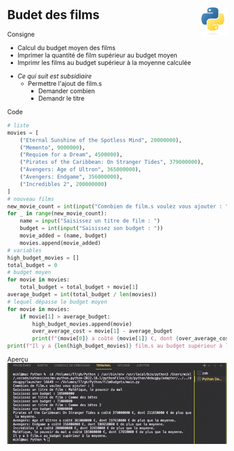 # Budet des films <img align="right" src="../src/images/Python-logo-notext.svg" alt="Python" title="Phthon" widht="auto" height="64px">
Consigne  
* Calcul du budget moyen des films
* Imprimer la quantité de film supérieur au budget moyen
* Imprimr les films au budget supérieur à la moyenne calculée
- *Ce qui suit est subsidiaire*
    * Permettre l'ajout de film.s
        * Demander combien
        * Demandr le titre

Code  
```python
# liste
movies = [
    ("Eternal Sunshine of the Spotless Mind", 20000000),
    ("Memento", 9000000),
    ("Requiem for a Dream", 4500000),
    ("Pirates of the Caribbean: On Stranger Tides", 379000000),
    ("Avengers: Age of Ultron", 365000000),
    ("Avengers: Endgame", 356000000),
    ("Incredibles 2", 200000000)
]
# nouveau films
new_movie_count = int(input("Comnbien de film.s voulez vous ajouter : "))
for _ in range(new_movie_count):
    name = input("Saisissez un titre de film : ")
    budget = int(input("Saisissez son budget : "))
    movie_added = (name, budget)
    movies.append(movie_added)
# variables
high_budget_movies = []
total_budget = 0
# budget moyen
for movie in movies:
    total_budget = total_budget + movie[1]
average_budget = int(total_budget / len(movies))
# lequel dépasse le budget moyen
for movie in movies:
    if movie[1] > average_budget:
        high_budget_movies.append(movie)
        over_average_cost = movie[1] - average_budget
        print(f"{movie[0]} a coûté {movie[1]} €, dont {over_average_cost} € de plus que la moyenne.")
print(f"Il y a {len(high_budget_movies)} film.s au budget supérieur à la moyenne.")
```
Aperçu  
![Aperçu](console.png "Aperçu")